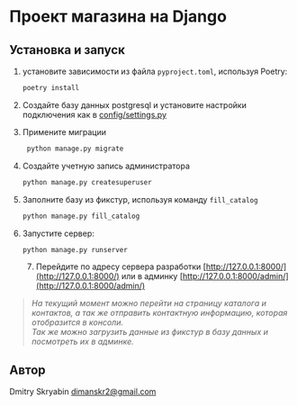 # Проект магазина на Django

## Установка и запуск

1. установите зависимости из файла `pyproject.toml`, используя Poetry:
    ```bash
    poetry install
    ```
2. Создайте базу данных postgresql и установите настройки подключения как в [config/settings.py](config/settings.py#L75-L82)


3. Примените миграции

   ``` bash
    python manage.py migrate
   ```

4. Создайте учетную запись администратора

   ``` bash
   python manage.py createsuperuser
   ```

5. Заполните базу из фикстур, используя команду `fill_catalog`

   ``` bash
   python manage.py fill_catalog
   ```

6. Запустите сервер:
    ```bash
    python manage.py runserver
    ```
      
   7. Перейдите по адресу сервера разработки [http://127.0.0.1:8000/](http://127.0.0.1:8000/)
      или в админку [http://127.0.0.1:8000/admin/](http://127.0.0.1:8000/admin/)

> *На текущий момент можно перейти на страницу каталога и контактов, 
> а так же отправить контактную информацию,
> которая отобразится в консоли. \
> Так же можно загрузить данные 
> из фикстур в базу данных и посмотреть их в админке.*

## Автор
Dmitry Skryabin <dimanskr2@gmail.com>
